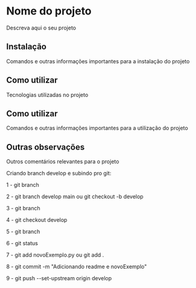 # Nome do projeto
Descreva aqui o seu projeto
## Instalação
Comandos e outras informações importantes para a instalação do projeto
## Como utilizar
Tecnologias utilizadas no projeto
## Como utilizar
Comandos e outras informações importantes para a utilização do projeto
## Outras observações
Outros comentários relevantes para o projeto

Criando branch develop e subindo pro git:

1 - git branch

2 - git branch develop main ou git checkout -b develop

3 - git branch

4 - git checkout develop

5 - git branch

6 - git status

7 - git add novoExemplo.py ou git add .

8 - git commit -m "Adicionando readme e novoExemplo"

9 - git push --set-upstream origin develop
